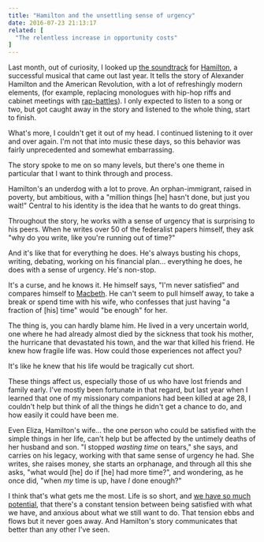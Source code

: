 ```yaml
---
title: "Hamilton and the unsettling sense of urgency"
date: 2016-07-23 21:13:17
related: [
  "The relentless increase in opportunity costs"
]
---
```


Last month, out of curiosity, I looked up [the soundtrack][1] for [Hamilton][2], a successful musical that came out last year. It tells the story of Alexander Hamilton and the American Revolution, with a lot of refreshingly modern elements, (for example, replacing monologues with hip-hop riffs and cabinet meetings with [rap-battles][3]). I only expected to listen to a song or two, but got caught away in the story and listened to the whole thing, start to finish.

 [1]: https://play.spotify.com/album/1kCHru7uhxBUdzkm4gzRQc
 [2]: https://en.wikipedia.org/wiki/Hamilton_(musical)
 [3]: https://www.youtube.com/watch?v=mBmTdJ4XTfs

What's more, I couldn't get it out of my head. I continued listening to it over and over again. I'm not that into music these days, so this behavior was fairly unprecedented and somewhat embarrassing.

The story spoke to me on so many levels, but there's one theme in particular that I want to think through and process.

Hamilton's an underdog with a lot to prove. An orphan-immigrant, raised in poverty, but ambitious, with a "million things [he] hasn't done, but just you wait!" Central to his identity is the idea that he wants to do great things.

Throughout the story, he works with a sense of urgency that is surprising to his peers. When he writes over 50 of the federalist papers himself, they ask "why do you write, like you're running out of time?"

And it's like that for everything he does. He's always busting his chops, writing, debating, working on his financial plan... everything he does, he does with a sense of urgency. He's non-stop.

It's a curse, and he knows it. He himself says, "I'm never satisfied" and compares himself to [Macbeth][4]. He can't seem to pull himself away, to take a break or spend time with his wife, who confesses that just having "a fraction of [his] time" would "be enough" for her.

 [4]: https://en.wikipedia.org/wiki/Macbeth_(character)

The thing is, you can hardly blame him. He lived in a very uncertain world, one where he had already almost died by the sickness that took his mother, the hurricane that devastated his town, and the war that killed his friend. He knew how fragile life was. How could those experiences not affect you?

It's like he knew that his life would be tragically cut short.

These things affect us, especially those of us who have lost friends and family early. I've mostly been fortunate in that regard, but last year when I learned that one of my missionary companions had been killed at age 28, I couldn't help but think of all the things he didn't get a chance to do, and how easily it could have been me.

Even Eliza, Hamilton's wife... the one person who could be satisfied with the simple things in her life, can't help but be affected by the untimely deaths of her husband and son. "I stopped *wasting time* on tears," she says, and carries on his legacy, working with that same sense of urgency he had. She writes, she raises money, she starts an orphanage, and through all this she asks, "what would [he] do if [he] had more time?", and wondering, as he once did, "when *my* time is up, have *I* done enough?"

I think that's what gets me the most. Life is so short, and [we have so much potential][5], that there's a constant tension between being satisfied with what we have, and anxious about what we still want to do. That tension ebbs and flows but it never goes away. And Hamilton's story communicates that better than any other I've seen.

 [5]: {{site.url}}/2014/07/21/the-relentless-increase-in-opportunity-costs

